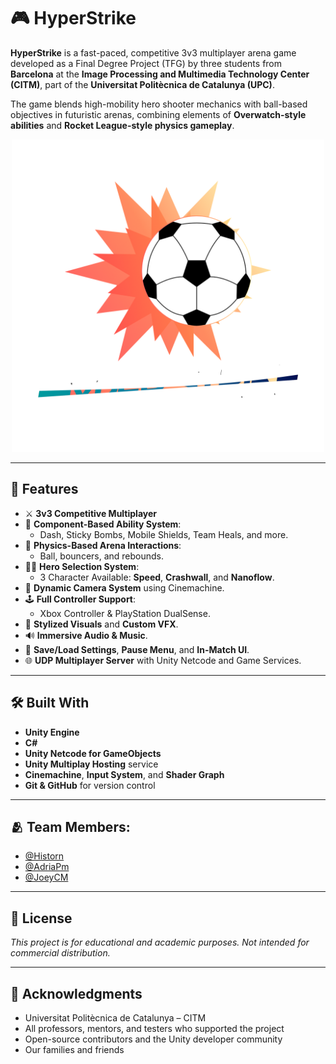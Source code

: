 # 🎮 HyperStrike

**HyperStrike** is a fast-paced, competitive 3v3 multiplayer arena game developed as a Final Degree Project (TFG) by three students from **Barcelona** at the **Image Processing and Multimedia Technology Center (CITM)**, part of the **Universitat Politècnica de Catalunya (UPC)**.

The game blends high-mobility hero shooter mechanics with ball-based objectives in futuristic arenas, combining elements of **Overwatch-style abilities** and **Rocket League-style physics gameplay**.

<div align="center">
  <img src="https://github.com/Historn/HyperStrike/blob/main/HyperStrike/Assets/Textures/HyperStrikeLogo_TITLE.png" width="500" height="500"/>
</div>

---

## 🚀 Features

- ⚔️ **3v3 Competitive Multiplayer**
- 🧠 **Component-Based Ability System**:
  - Dash, Sticky Bombs, Mobile Shields, Team Heals, and more.
- 🧱 **Physics-Based Arena Interactions**:
  - Ball, bouncers, and rebounds.
- 🧍‍♂️ **Hero Selection System**:
  - 3 Character Available: **Speed**, **Crashwall**, and **Nanoflow**.
- 🎥 **Dynamic Camera System** using Cinemachine.
- 🕹️ **Full Controller Support**:
  - Xbox Controller & PlayStation DualSense.
- 🎨 **Stylized Visuals** and **Custom VFX**.
- 🔊 **Immersive Audio & Music**.
- 💾 **Save/Load Settings**, **Pause Menu**, and **In-Match UI**.
- 🌐 **UDP Multiplayer Server** with Unity Netcode and Game Services.

---

## 🛠️ Built With

- **Unity Engine**
- **C#**
- **Unity Netcode for GameObjects**
- **Unity Multiplay Hosting** service
- **Cinemachine**, **Input System**, and **Shader Graph**
- **Git & GitHub** for version control

---

## 🫂 Team Members:

- [@Historn](https://github.com/Historn)
- [@AdriaPm](https://github.com/AdriaPm)
- [@JoeyCM](https://github.com/JoeyCM)

---

## 📄 License
*This project is for educational and academic purposes. Not intended for commercial distribution.*

---

## 🤝 Acknowledgments
- Universitat Politècnica de Catalunya – CITM
- All professors, mentors, and testers who supported the project
- Open-source contributors and the Unity developer community
- Our families and friends
